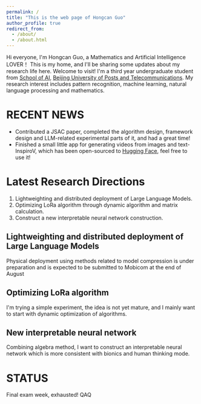 ```yaml
---
permalink: /
title: "This is the web page of Hongcan Guo"
author_profile: true
redirect_from: 
  - /about/
  - /about.html
---
```


Hi everyone, I'm Hongcan Guo, a Mathematics and Artificial Intelligence LOVER！ This is my home, and I'll be sharing some updates about my research life here. Welcome to visit!
I'm a third year undergraduate student from [School of AI](https://ai.bupt.edu.cn/), [Beijing University of Posts and Telecommunications](https://www.bupt.edu.cn/). My research interest includes pattern recognition, machine learning, natural language processing and mathematics.


RECENT NEWS
======
+ Contributed a JSAC paper, completed the algorithm design, framework design and LLM-related experimental parts of it, and had a great time!
+ Finished a small little app for generating videos from images and text-InspiroV, which has been open-sourced to [Hugging Face](https://huggingface.co/spaces/HongcanGuo/InspiroV), feel free to use it!

Latest Research Directions
======
1. Lightweighting and distributed deployment of Large Language Models.
1. Optimizing LoRa algorithm through dynamic algorithm and matrix calculation.
1. Construct a new interpretable neural network construction.

Lightweighting and distributed deployment of Large Language Models
------
Physical deployment using methods related to model compression is under preparation and is expected to be submitted to Mobicom at the end of August

Optimizing LoRa algorithm
------
I'm trying a simple experiment, the idea is not yet mature, and I mainly want to start with dynamic optimization of algorithms.

New interpretable neural network
------
Combining algebra method, I want to construct an interpretable neural network which is more consistent with bionics and human thinking mode.

STATUS
======
Final exam week, exhausted! QAQ
